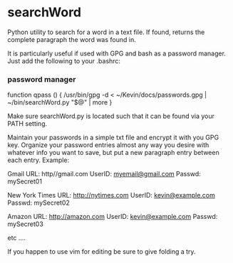 searchWord
==========

Python utility to search for a word in a text file.  If found, returns the complete paragraph the word was found in. 

It is particularly useful if used with GPG and bash as a password manager.  Just add the following to your .bashrc:

### password manager
function qpass () {
    /usr/bin/gpg -d < ~/Kevin/docs/passwords.gpg | ~/bin/searchWord.py "$@" | more
}

Make sure searchWord.py is located such that it can be found via your PATH setting.

Maintain your passwords in a simple txt file and encrypt it with you GPG key.  Organize your password entries almost any way you desire with whatever info you want to save, but put a new paragraph entry between each entry.  Example:

Gmail
    URL:  http//gmail.com
    UserID:  myemail@gmail.com
    Passwd:  mySecret01

New York Times
    URL:  http://nytimes.com
    UserID:   kevin@example.com
    Passwd:   mySecret02

Amazon
    URL:  http://amazon.com
    UserID:  kevin@example.com
    Passwd:  mySecret03

etc ....

If you happen to use vim for editing be sure to give folding a try.
